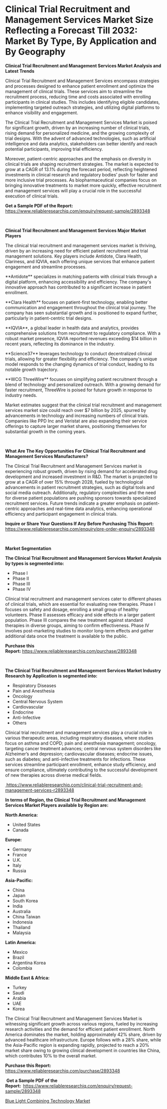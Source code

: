 <p><h1>Clinical Trial Recruitment and Management Services Market Size Reflecting a Forecast Till 2032: Market By Type, By Application and By Geography</h1></p><p><strong>Clinical Trial Recruitment and Management Services Market Analysis and Latest Trends</strong></p>
<p><p>Clinical Trial Recruitment and Management Services encompass strategies and processes designed to enhance patient enrollment and optimize the management of clinical trials. These services aim to streamline the recruitment process, reducing time and costs associated with enrolling participants in clinical studies. This includes identifying eligible candidates, implementing targeted outreach strategies, and utilizing digital platforms to enhance visibility and engagement.</p><p>The Clinical Trial Recruitment and Management Services Market is poised for significant growth, driven by an increasing number of clinical trials, rising demand for personalized medicine, and the growing complexity of trial designs. With the advent of advanced technologies, such as artificial intelligence and data analytics, stakeholders can better identify and reach potential participants, improving trial efficiency.</p><p>Moreover, patient-centric approaches and the emphasis on diversity in clinical trials are shaping recruitment strategies. The market is expected to grow at a CAGR of 13.1% during the forecast period, reflecting heightened investments in clinical research and regulatory bodies’ push for faster and more inclusive trial processes. As biopharmaceutical companies focus on bringing innovative treatments to market more quickly, effective recruitment and management services will play a crucial role in the successful execution of clinical trials.</p></p>
<p><strong>Get a Sample PDF of the Report:&nbsp;</strong> <a href="https://www.reliableresearchiq.com/enquiry/request-sample/2893348?utm_campaign=3066&utm_medium=2&utm_source=Github&utm_content=ia&utm_term=15032025&utm_id=clinical-trial-recruitment-and-management-services">https://www.reliableresearchiq.com/enquiry/request-sample/2893348</a></p>
<p>&nbsp;</p>
<p><strong>Clinical Trial Recruitment and Management Services Major Market Players</strong></p>
<p><p>The clinical trial recruitment and management services market is thriving, driven by an increasing need for efficient patient recruitment and trial management solutions. Key players include Antidote, Clara Health, Clariness, and IQVIA, each offering unique services that enhance patient engagement and streamline processes.</p><p>**Antidote** specializes in matching patients with clinical trials through a digital platform, enhancing accessibility and efficiency. The company's innovative approach has contributed to a significant increase in patient enrollment.</p><p>**Clara Health** focuses on patient-first technology, enabling better communication and engagement throughout the clinical trial journey. The company has seen substantial growth and is positioned to expand further, particularly in patient-centric trial designs.</p><p>**IQVIA**, a global leader in health data and analytics, provides comprehensive solutions from recruitment to regulatory compliance. With a robust market presence, IQVIA reported revenues exceeding $14 billion in recent years, reflecting its dominance in the industry.</p><p>**Science37** leverages technology to conduct decentralized clinical trials, allowing for greater flexibility and efficiency. The company's unique model responds to the changing dynamics of trial conduct, leading to its notable growth trajectory.</p><p>**WCG ThreeWire** focuses on simplifying patient recruitment through a blend of technology and personalized outreach. With a growing demand for faster recruitment, ThreeWire is poised for future growth in response to industry needs.</p><p>Market estimates suggest that the clinical trial recruitment and management services market size could reach over $7 billion by 2025, spurred by advancements in technology and increasing numbers of clinical trials. Companies like PPD Inc and Veristat are also expanding their service offerings to capture larger market shares, positioning themselves for substantial growth in the coming years.</p></p>
<p>&nbsp;</p>
<p><strong>What Are The Key Opportunities For Clinical Trial Recruitment and Management Services Manufacturers?</strong></p>
<p><p>The Clinical Trial Recruitment and Management Services market is experiencing robust growth, driven by rising demand for accelerated drug development and increased investment in R&D. The market is projected to grow at a CAGR of over 15% through 2028, fueled by technological advancements in patient recruitment strategies, such as digital tools and social media outreach. Additionally, regulatory complexities and the need for diverse patient populations are pushing sponsors towards specialized recruitment services. Future trends indicate a greater emphasis on patient-centric approaches and real-time data analytics, enhancing operational efficiency and participant engagement in clinical trials.</p></p>
<p><strong>Inquire or Share Your Questions If Any Before Purchasing This Report:</strong> <a href="https://www.reliableresearchiq.com/enquiry/pre-order-enquiry/2893348?utm_campaign=3066&utm_medium=2&utm_source=Github&utm_content=ia&utm_term=15032025&utm_id=clinical-trial-recruitment-and-management-services">https://www.reliableresearchiq.com/enquiry/pre-order-enquiry/2893348</a></p>
<p>&nbsp;</p>
<p><strong>Market Segmentation</strong></p>
<p><strong>The Clinical Trial Recruitment and Management Services Market Analysis by types is segmented into:</strong></p>
<p><ul><li>Phase I</li><li>Phase II</li><li>Phase III</li><li>Phase IV</li></ul></p>
<p><p>Clinical trial recruitment and management services cater to different phases of clinical trials, which are essential for evaluating new therapies. Phase I focuses on safety and dosage, enrolling a small group of healthy volunteers. Phase II assesses efficacy and side effects in a larger patient population. Phase III compares the new treatment against standard therapies in diverse groups, aiming to confirm effectiveness. Phase IV involves post-marketing studies to monitor long-term effects and gather additional data once the treatment is available to the public.</p></p>
<p><strong>Purchase this Report:&nbsp;</strong><a href="https://www.reliableresearchiq.com/purchase/2893348?utm_campaign=3066&utm_medium=2&utm_source=Github&utm_content=ia&utm_term=15032025&utm_id=clinical-trial-recruitment-and-management-services">https://www.reliableresearchiq.com/purchase/2893348</a></p>
<p>&nbsp;</p>
<p><strong>The Clinical Trial Recruitment and Management Services Market Industry Research by Application is segmented into:</strong></p>
<p><ul><li>Respiratory Diseases</li><li>Pain and Anesthesia</li><li>Oncology</li><li>Central Nervous System</li><li>Cardiovascular</li><li>Endocrine</li><li>Anti-Infective</li><li>Others</li></ul></p>
<p><p>Clinical trial recruitment and management services play a crucial role in various therapeutic areas, including respiratory diseases, where studies focus on asthma and COPD; pain and anesthesia management; oncology, targeting cancer treatment advances; central nervous system disorders like Alzheimer’s and depression; cardiovascular diseases; endocrine issues, such as diabetes; and anti-infective treatments for infections. These services streamline participant enrollment, enhance study efficiency, and ensure compliance, ultimately contributing to the successful development of new therapies across diverse medical fields.</p></p>
<p><a href="https://www.reliableresearchiq.com/clinical-trial-recruitment-and-management-services-r2893348?utm_campaign=3066&utm_medium=2&utm_source=Github&utm_content=ia&utm_term=15032025&utm_id=clinical-trial-recruitment-and-management-services">&nbsp;https://www.reliableresearchiq.com/clinical-trial-recruitment-and-management-services-r2893348</a></p>
<p><strong>In terms of Region, the Clinical Trial Recruitment and Management Services Market Players available by Region are:</strong></p>
<p>
    <p> <strong> North America: </strong>
        <ul>
            <li>United States</li>
            <li>Canada</li>
        </ul>
        </p> 
    <p> <strong> Europe: </strong>
        <ul>
            <li>Germany</li>
            <li>France</li>
            <li>U.K.</li>
            <li>Italy</li>
            <li>Russia</li>
        </ul>
        </p> 
    <p> <strong> Asia-Pacific: </strong>
        <ul>
            <li>China</li>
            <li>Japan</li>
            <li>South Korea</li>
            <li>India</li>
            <li>Australia</li>
            <li>China Taiwan</li>
            <li>Indonesia</li>
            <li>Thailand</li>
            <li>Malaysia</li>
        </ul>
        </p> 
    <p> <strong> Latin America: </strong>
        <ul>
            <li>Mexico</li>
            <li>Brazil</li>
            <li>Argentina Korea</li>
            <li>Colombia</li>
        </ul>
        </p> 
    <p> <strong> Middle East & Africa: </strong>
        <ul>
            <li>Turkey</li>
            <li>Saudi</li>
            <li>Arabia</li>
            <li>UAE</li>
            <li>Korea</li>
        </ul>
    </p>
    </p>
<p><p>The Clinical Trial Recruitment and Management Services Market is witnessing significant growth across various regions, fueled by increasing research activities and the demand for efficient patient enrollment. North America dominates the market, holding approximately 42% share, driven by advanced healthcare infrastructure. Europe follows with a 28% share, while the Asia-Pacific region is expanding rapidly, projected to reach a 20% market share owing to growing clinical development in countries like China, which contributes 10% to the overall market.</p></p>
<p><strong>Purchase this Report: </strong><a href="https://www.reliableresearchiq.com/purchase/2893348?utm_campaign=3066&utm_medium=2&utm_source=Github&utm_content=ia&utm_term=15032025&utm_id=clinical-trial-recruitment-and-management-services">https://www.reliableresearchiq.com/purchase/2893348</a></p>
<p>&nbsp;<strong>Get a Sample PDF of the Report:&nbsp;&nbsp;</strong><a href="https://www.reliableresearchiq.com/enquiry/request-sample/2893348?utm_campaign=3066&utm_medium=2&utm_source=Github&utm_content=ia&utm_term=15032025&utm_id=clinical-trial-recruitment-and-management-services">https://www.reliableresearchiq.com/enquiry/request-sample/2893348</a></p>
<p><strong></strong></p>
<p><p><a href="https://github.com/hannajuana198484/Market-Research-Report-List-1/blob/main/blue-light-combining-technology-market.md?utm_campaign=3066&utm_medium=2&utm_source=Github&utm_content=ia&utm_term=15032025&utm_id=clinical-trial-recruitment-and-management-services">Blue Light Combining Technology Market</a></p></p>